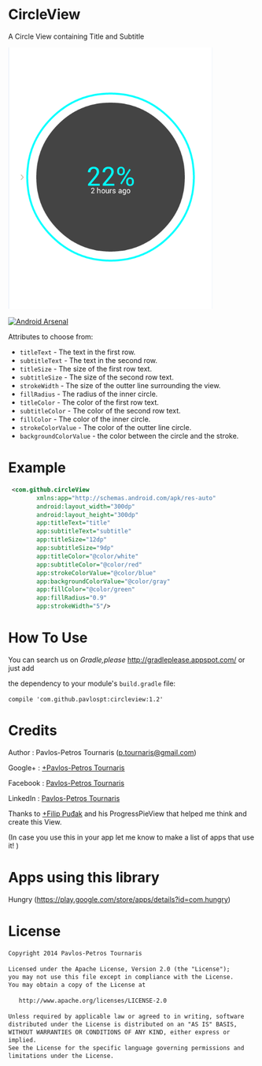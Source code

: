 CircleView
==========

A Circle View containing Title and Subtitle

![CircleView](/Screenshots/Screenshot_8.png)

[![Android Arsenal](http://img.shields.io/badge/Android%20Arsenal-CircleView-blue.svg)](http://android-arsenal.com/details/1/796)


Attributes to choose from:

* `titleText` - The text in the first row.
* `subtitleText` - The text in the second row.
* `titleSize` - The size of the first row text.
* `subtitleSize` - The size of the second row text.
* `strokeWidth` - The size of the outter line surrounding the view.
* `fillRadius` - The radius of the inner circle.
* `titleColor` - The color of the first row text.
* `subtitleColor` - The color of the second row text.
* `fillColor` - The color of the inner circle.
* `strokeColorValue` - The color of the outter line circle.
* `backgroundColorValue` - the color between the circle and the stroke.
    
Example
=======
```xml
 <com.github.circleView
        xmlns:app="http://schemas.android.com/apk/res-auto"
        android:layout_width="300dp"
        android:layout_height="300dp"
        app:titleText="title"
        app:subtitleText="subtitle"
        app:titleSize="12dp"
        app:subtitleSize="9dp"
        app:titleColor="@color/white"
        app:subtitleColor="@color/red"
        app:strokeColorValue="@color/blue"
        app:backgroundColorValue="@color/gray"
        app:fillColor="@color/green"
        app:fillRadius="0.9"
        app:strokeWidth="5"/>
```

How To Use
==========

You can search us on *Gradle,please* http://gradleplease.appspot.com/ or just add 

the dependency to your module's `build.gradle` file: 

```compile 'com.github.pavlospt:circleview:1.2' ```


Credits
=======
Author : Pavlos-Petros Tournaris (p.tournaris@gmail.com)

Google+ : [+Pavlos-Petros Tournaris](https://plus.google.com/u/0/+PavlosPetrosTournaris/)

Facebook : [Pavlos-Petros Tournaris](https://www.facebook.com/pavlospt)

LinkedIn : [Pavlos-Petros Tournaris](https://www.linkedin.com/pub/pavlos-petros-tournaris/44/abb/218)

Thanks to [+Filip Puđak](https://plus.google.com/u/0/117550349320705739707/) and his ProgressPieView that helped me think and create this View.

(In case you use this in your app let me know to make a list of apps that use it! )

Apps using this library
=======================

Hungry (https://play.google.com/store/apps/details?id=com.hungry)

License
=======

    Copyright 2014 Pavlos-Petros Tournaris

    Licensed under the Apache License, Version 2.0 (the "License");
    you may not use this file except in compliance with the License.
    You may obtain a copy of the License at
    
       http://www.apache.org/licenses/LICENSE-2.0
    
    Unless required by applicable law or agreed to in writing, software
    distributed under the License is distributed on an "AS IS" BASIS,
    WITHOUT WARRANTIES OR CONDITIONS OF ANY KIND, either express or implied.
    See the License for the specific language governing permissions and
    limitations under the License.
